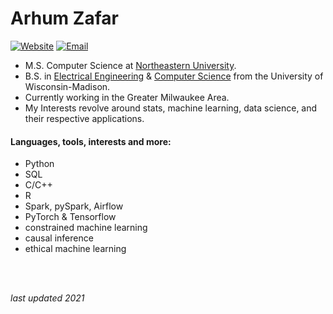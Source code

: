 # Arhum Zafar

[![Website](https://img.shields.io/badge/LinkedIn-%2B-blue)](https://www.linkedin.com/in/arhumz/)
[![Email](https://img.shields.io/badge/Contact-Email-green/)](mailto:work.arhum@gmail.com)



- M.S. Computer Science at [Northeastern University](https://www.khoury.northeastern.edu/).
- B.S. in [Electrical Engineering](https://www.engr.wisc.edu/department/electrical-computer-engineering/) & [Computer Science](https://www.cs.wisc.edu/) from the University of Wisconsin-Madison.
- Currently working in the Greater Milwaukee Area. 
- My Interests revolve around stats, machine learning, data science, and their respective applications.


#### Languages, tools, interests and more:

- Python
- SQL
- C/C++
- R
- Spark, pySpark, Airflow
- PyTorch & Tensorflow
- constrained machine learning
- causal inference
- ethical machine learning

<br>
<br>


*last updated 2021*


